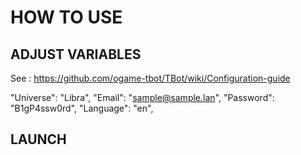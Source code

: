 # HOW TO USE

## ADJUST VARIABLES

See : https://github.com/ogame-tbot/TBot/wiki/Configuration-guide

"Universe": "Libra",
"Email": "sample@sample.lan",
"Password": "B1gP4ssw0rd",
"Language": "en",

## LAUNCH

